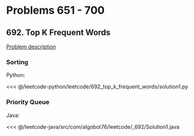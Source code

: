 # Problems 651 - 700

## 692. Top K Frequent Words

[Problem description](https://leetcode.com/problems/top-k-frequent-words/)

### Sorting

Python:

<<< @/leetcode-python/leetcode/692_top_k_frequent_words/solution1.py

### Priority Queue

Java:

<<< @/leetcode-java/src/com/algobot76/leetcode/_692/Solution1.java
